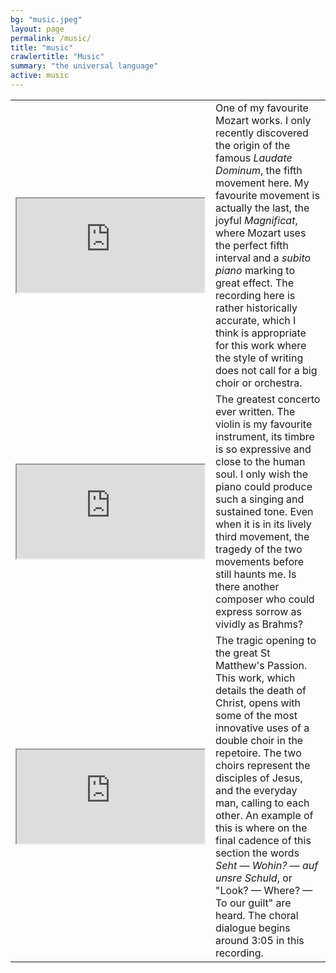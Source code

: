 ```yaml
---
bg: "music.jpeg"
layout: page
permalink: /music/
title: "music"
crawlertitle: "Music"
summary: "the universal language"
active: music
---
```

 <table style="width:100%">
<tr>
 <td>
   <iframe
  src="https://www.youtube.com/embed/BBkFmALFTBk">
  </iframe>
  </td>
  <td> One of my favourite Mozart works. I only recently discovered the origin of the famous <i>Laudate Dominum</i>, the fifth movement here. My favourite movement is actually the last, the joyful <i>Magnificat</i>, where Mozart uses the perfect fifth interval and a <i>subito piano</i> marking to great effect. The recording here is rather historically accurate, which I think is appropriate for this work where the style of writing does not call for a big choir or orchestra.
  </td>
</tr>
<tr>  
  <td>
   <iframe
  src="https://www.youtube.com/embed/lJ1xKctJpQM">
  </iframe>
  </td>
  <td> The greatest concerto ever written. The violin is my favourite instrument, its timbre is so expressive and close to the human soul. I only wish the piano could produce such a singing and sustained tone. Even when it is in its lively third movement, the tragedy of the two movements before still haunts me. Is there another composer who could express sorrow as vividly as Brahms?
  </td>
</tr>
<tr>
 <td>
   <iframe
  src="https://www.youtube.com/embed/pf4UNJqv_-A"">
  </iframe>
  </td>
  <td> The tragic opening to the great St Matthew's Passion. This work, which details the death of Christ, opens with some of the most innovative uses of a double choir in the repetoire. The two choirs represent the disciples of Jesus, and the everyday man, calling to each other. An example of this is where on the final cadence of this section the words <i>Seht — Wohin? — auf unsre Schuld</i>, or "Look? — Where? — To our guilt" are heard. The choral dialogue begins around 3:05 in this recording.
  </td>
</tr>
</table> 
